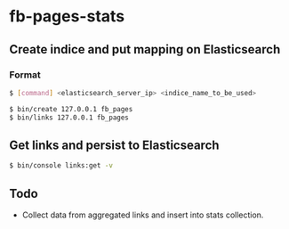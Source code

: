# fb-pages-stats

## Create indice and put mapping on Elasticsearch

### Format
```bash
$ [command] <elasticsearch_server_ip> <indice_name_to_be_used>
```

```bash
$ bin/create 127.0.0.1 fb_pages 
$ bin/links 127.0.0.1 fb_pages 
```

## Get links and persist to Elasticsearch

```bash
$ bin/console links:get -v 
```

## Todo

- Collect data from aggregated links and insert into stats collection.